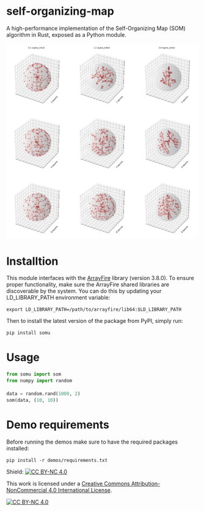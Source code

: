 # self-organizing-map
A high-performance implementation of the Self-Organizing Map (SOM) algorithm in Rust, exposed as a Python module. 

![image](https://raw.githubusercontent.com/ventus550/somu/refs/heads/master/demos/sphere.png)

# Installtion
This module interfaces with the [ArrayFire](https://arrayfire.org/docs/installing.htm#gsc.tab=0) library (version 3.8.0).
To ensure proper functionality, make sure the ArrayFire shared libraries are discoverable by the system. You can do this by updating your LD_LIBRARY_PATH environment variable:
```
export LD_LIBRARY_PATH=/path/to/arrayfire/lib64:$LD_LIBRARY_PATH
```

Then to install the latest version of the package from PyPI, simply run:
```
pip install somu
```

# Usage
```python
from somu import som
from numpy import random

data = random.rand(1000, 2)
som(data, (10, 10))
```

# Demo requirements
Before running the demos make sure to have the required packages installed:
```
pip install -r demos/requirements.txt
```

Shield: [![CC BY-NC 4.0][cc-by-nc-shield]][cc-by-nc]

This work is licensed under a
[Creative Commons Attribution-NonCommercial 4.0 International License][cc-by-nc].

[![CC BY-NC 4.0][cc-by-nc-image]][cc-by-nc]

[cc-by-nc]: https://creativecommons.org/licenses/by-nc/4.0/
[cc-by-nc-image]: https://licensebuttons.net/l/by-nc/4.0/88x31.png
[cc-by-nc-shield]: https://img.shields.io/badge/License-CC%20BY--NC%204.0-lightgrey.svg
